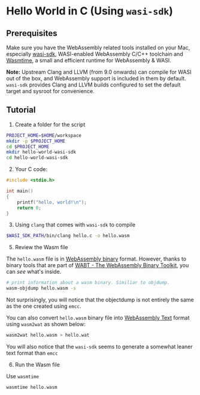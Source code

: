 # Hello World in C (Using `wasi-sdk`)

## Prerequisites

Make sure you have the WebAssembly related tools installed on your Mac, especially [wasi-sdk](https://github.com/WebAssembly/wasi-sdk), WASI-enabled WebAssembly C/C++ toolchain and [Wasmtime](https://wasmtime.dev/), a small and efficient runtime for WebAssembly & WASI.

**Note:**
Upstream Clang and LLVM (from 9.0 onwards) can compile for WASI out of the box, and WebAssembly support is included in them by default. `wasi-sdk` provides Clang and LLVM builds configured to set the default target and sysroot for convenience.

## Tutorial

1. Create a folder for the script

```bash
PROJECT_HOME=$HOME/workspace
mkdir -p $PROJECT_HOME
cd $PROJECT_HOME
mkdir hello-world-wasi-sdk
cd hello-world-wasi-sdk
```

2. Your C code:

```c
#include <stdio.h>

int main()
{
    printf("hello, world!\n");
    return 0;
}

```

3. Using `clang` that comes with `wasi-sdk` to compile

```bash
$WASI_SDK_PATH/bin/clang hello.c -o hello.wasm

```

5. Review the Wasm file

The `hello.wasm` file is in [WebAssembly binary](https://webassembly.github.io/spec/core/binary/index.html) format. However, thanks to binary tools that are part of [WABT - The WebAssembly Binary Toolkit](https://github.com/WebAssembly/wabt), you can _see_ what's inside.

```bash
# print information about a wasm binary. Similiar to objdump.
wasm-objdump hello.wasm -s
```

Not surprisingly, you will notice that the objectdump is not entirely the same as the one created using `emcc`.

You can also convert `hello.wasm` binary file into [WebAssembly Text](https://webassembly.github.io/spec/core/text/index.html) format using `wasm2wat` as shown below:

```bash
wasm2wat hello.wasm > hello.wat
```

You will also notice that the `wasi-sdk` seems to generate a somewhat leaner text format than `emcc`

6. Run the Wasm file

Use `wasmtime`

```bash
wasmtime hello.wasm
```
